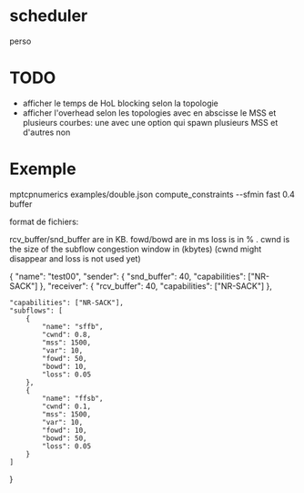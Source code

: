 # scheduler
perso

# TODO
- afficher le temps de HoL blocking selon la topologie
- afficher l'overhead selon les topologies avec en abscisse le MSS et plusieurs
  courbes: une avec une option qui spawn plusieurs MSS et d'autres non



# Exemple
mptcpnumerics examples/double.json compute_constraints --sfmin fast 0.4 buffer

format de fichiers:


rcv_buffer/snd_buffer are in KB.
fowd/bowd are in ms
loss is in % .
cwnd is the size of the subflow congestion window in (kbytes)
(cwnd might disappear and loss is not used yet)


{
	"name": "test00",
	"sender": {
		"snd_buffer": 40,
		"capabilities": ["NR-SACK"]
	},
	"receiver": {
		"rcv_buffer": 40,
		"capabilities": ["NR-SACK"]
	},

	"capabilities": ["NR-SACK"],
	"subflows": [
		{
			"name": "sffb",
			"cwnd": 0.8,
			"mss": 1500,
			"var": 10,
			"fowd": 50,
			"bowd": 10,
			"loss": 0.05
		},
		{
			"name": "ffsb",
			"cwnd": 0.1,
			"mss": 1500,
			"var": 10,
			"fowd": 10,
			"bowd": 50,
			"loss": 0.05
		}
	]
}

